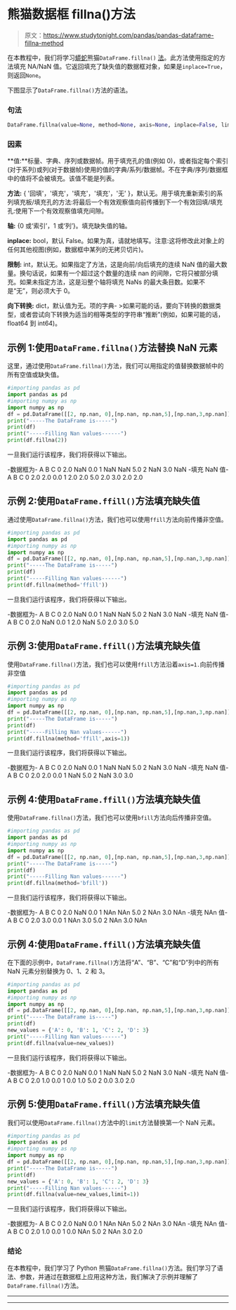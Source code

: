 # 熊猫数据框 fillna()方法

> 原文：<https://www.studytonight.com/pandas/pandas-dataframe-fillna-method>

在本教程中，我们将学习[蟒蛇](https://www.studytonight.com/python/getting-started-with-python)熊猫`DataFrame.fillna()` [法](https://www.studytonight.com/python/modules-and-functions)。此方法使用指定的方法填充 NA/NaN 值。它返回填充了缺失值的数据框对象，如果是`inplace=True`，则返回`None`。

下图显示了`DataFrame.fillna()`方法的语法。

### 句法

```py
DataFrame.fillna(value=None, method=None, axis=None, inplace=False, limit=None, downcast=None)
```

### 因素

**值:**标量、字典、序列或数据帧。用于填充孔的值(例如 0)，或者指定每个索引(对于系列)或列(对于数据帧)使用的值的字典/系列/数据帧。不在字典/序列/数据框中的值将不会被填充。该值不能是列表。

**方法:** { '回填'，'填充'，'填充'，'填充'，'无' }，默认无。用于填充重新索引的系列填充板/填充孔的方法:将最后一个有效观察值向前传播到下一个有效回填/填充孔:使用下一个有效观察值填充间隙。

**轴:** {0 或‘索引’，1 或‘列’}。填充缺失值的轴。

**inplace:** bool，默认 False。如果为真，请就地填写。注意:这将修改此对象上的任何其他视图(例如，数据框中某列的无拷贝切片)。

**限制:** int，默认无。如果指定了方法，这是向前/向后填充的连续 NaN 值的最大数量。换句话说，如果有一个超过这个数量的连续 nan 的间隙，它将只被部分填充。如果未指定方法，这是沿整个轴将填充 NaNs 的最大条目数。如果不是“无”，则必须大于 0。

**向下转换:** dict，默认值为无。项的字典- >如果可能的话，要向下转换的数据类型，或者尝试向下转换为适当的相等类型的字符串“推断”(例如，如果可能的话，float64 到 int64)。

## 示例 1:使用`DataFrame.fillna()`方法替换 NaN 元素

这里，通过使用`DataFrame.fillna()`方法，我们可以用指定的值替换数据帧中的所有空值或缺失值。

```py
#importing pandas as pd
import pandas as pd
#importing numpy as np
import numpy as np
df = pd.DataFrame([[2, np.nan, 0],[np.nan, np.nan,5],[np.nan,3,np.nan]],columns=list('ABC'))
print("-----The DataFrame is-----")
print(df)
print("-----Filling Nan values------")
print(df.fillna(2))
```

一旦我们运行该程序，我们将获得以下输出。

-数据框为-
A B C
0 2.0 NaN 0.0
1 NaN NaN 5.0
2 NaN 3.0 NaN
-填充 NaN 值-
A B C
0 2.0 2.0 0.0
1 2.0 2.0 5.0
2.0 3.0 2.0 2.0

## 示例 2:使用`DataFrame.ffill()`方法填充缺失值

通过使用`DataFrame.fillna()`方法，我们也可以使用`ffill`方法向前传播非空值。

```py
#importing pandas as pd
import pandas as pd
#importing numpy as np
import numpy as np
df = pd.DataFrame([[2, np.nan, 0],[np.nan, np.nan,5],[np.nan,3,np.nan]],columns=list('ABC'))
print("-----The DataFrame is-----")
print(df)
print("-----Filling Nan values------")
print(df.fillna(method='ffill'))
```

一旦我们运行该程序，我们将获得以下输出。

-数据框为-
A B C
0 2.0 NaN 0.0
1 NaN NaN 5.0
2 NaN 3.0 NaN
-填充 NaN 值-
A B C
0 2.0 NaN 0.0
1 2.0 NaN 5.0
2.0 3.0 5.0

## 示例 3:使用`DataFrame.ffill()`方法填充缺失值

使用`DataFrame.fillna()`方法，我们也可以使用`ffill`方法沿着`axis=1.`向前传播非空值

```py
#importing pandas as pd
import pandas as pd
#importing numpy as np
import numpy as np
df = pd.DataFrame([[2, np.nan, 0],[np.nan, np.nan,5],[np.nan,3,np.nan]],columns=list('ABC'))
print("-----The DataFrame is-----")
print(df)
print("-----Filling Nan values------")
print(df.fillna(method='ffill',axis=1))
```

一旦我们运行该程序，我们将获得以下输出。

-数据框为-
A B C
0 2.0 NaN 0.0
1 NaN NaN 5.0
2 NaN 3.0 NaN
-填充 NaN 值-
A B C
0 2.0 2.0 0.0
1 NaN 5.0
2 NaN 3.0 3.0

## 示例 4:使用`DataFrame.ffill()`方法填充缺失值

使用`DataFrame.fillna()`方法，我们也可以使用`bfill`方法向后传播非空值。

```py
#importing pandas as pd
import pandas as pd
#importing numpy as np
import numpy as np
df = pd.DataFrame([[2, np.nan, 0],[np.nan, np.nan,5],[np.nan,3,np.nan]],columns=list('ABC'))
print("-----The DataFrame is-----")
print(df)
print("-----Filling Nan values------")
print(df.fillna(method='bfill'))
```

一旦我们运行该程序，我们将获得以下输出。

-数据框为-
A B C
0 2.0 NaN 0.0
1 NAn NAn 5.0
2 NAn 3.0 NAn
-填充 NAn 值-
A B C
0 2.0 3.0 0.0
1 NAn 3.0 5.0
2 NAn 3.0 NAn

## 示例 4:使用`DataFrame.ffill()`方法填充缺失值

在下面的示例中，`DataFrame.fillna()`方法将“A”、“B”、“C”和“D”列中的所有 NaN 元素分别替换为 0、1、2 和 3。

```py
#importing pandas as pd
import pandas as pd
#importing numpy as np
import numpy as np
df = pd.DataFrame([[2, np.nan, 0],[np.nan, np.nan,5],[np.nan,3,np.nan]],columns=list('ABC'))
print("-----The DataFrame is-----")
print(df)
new_values = {'A': 0, 'B': 1, 'C': 2, 'D': 3}
print("-----Filling Nan values------")
print(df.fillna(value=new_values))
```

一旦我们运行该程序，我们将获得以下输出。

-数据框为-
A B C
0 2.0 NaN 0.0
1 NaN NaN 5.0
2 NaN 3.0 NaN
-填充 NaN 值-
A B C
0 2.0 1.0 0.0
1 0.0 1.0 5.0
2 0.0 3.0 2.0

## 示例 5:使用`DataFrame.ffill()`方法填充缺失值

我们可以使用`DataFrame.fillna()`方法中的`limit`方法替换第一个 NaN 元素。

```py
#importing pandas as pd
import pandas as pd
#importing numpy as np
import numpy as np
df = pd.DataFrame([[2, np.nan, 0],[np.nan, np.nan,5],[np.nan,3,np.nan]],columns=list('ABC'))
print("-----The DataFrame is-----")
print(df)
new_values = {'A': 0, 'B': 1, 'C': 2, 'D': 3}
print("-----Filling Nan values------")
print(df.fillna(value=new_values,limit=1))
```

一旦我们运行该程序，我们将获得以下输出。

-数据框为-
A B C
0 2.0 NaN 0.0
1 NAn NAn 5.0
2 NAn 3.0 NAn
-填充 NAn 值-
A B C
0 2.0 1.0 0.0
1 0.0 NAn 5.0
2 NAn 3.0 2.0

### 结论

在本教程中，我们学习了 Python 熊猫`DataFrame.fillna()`方法。我们学习了语法、参数，并通过在数据框上应用这种方法，我们解决了示例并理解了`DataFrame.fillna()`方法。

* * *

* * *